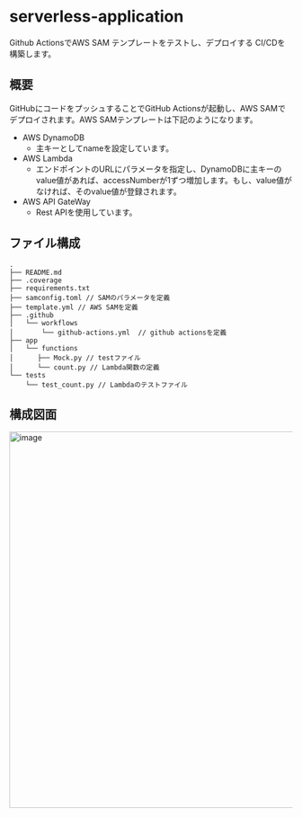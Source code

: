 # serverless-application
Github ActionsでAWS SAM テンプレートをテストし、デプロイする CI/CDを構築します。

## 概要
GitHubにコードをプッシュすることでGitHub Actionsが起動し、AWS SAMでデプロイされます。AWS SAMテンプレートは下記のようになります。
- AWS DynamoDB
  - 主キーとしてnameを設定しています。
- AWS Lambda
  - エンドポイントのURLにパラメータを指定し、DynamoDBに主キーのvalue値があれば、accessNumberが1ずつ増加します。もし、value値がなければ、そのvalue値が登録されます。
- AWS API GateWay
  - Rest APIを使用しています。

## ファイル構成
```
.
├── README.md
├── .coverage
├── requirements.txt
├── samconfig.toml // SAMのパラメータを定義
├── template.yml // AWS SAMを定義
├── .github
│   └── workflows
│       └── github-actions.yml  // github actionsを定義
├── app
│   └── functions
│      ├── Mock.py // testファイル
│      └── count.py // Lambda関数の定義
└── tests 
    └── test_count.py // Lambdaのテストファイル
```

## 構成図面
<img width="670" alt="image" src="https://github.com/kimsarai/serverless-application/assets/144189297/99f06f53-b803-4e42-b20f-e82d3483367d">


